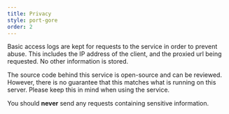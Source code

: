 ```yaml
---
title: Privacy
style: port-gore
order: 2
---
```


Basic access logs are kept for requests to the service in order to prevent
abuse. This includes the IP address of the client, and the proxied url being
requested. No other information is stored.

The source code behind this service is open-source and can be reviewed. However,
there is no guarantee that this matches what is running on this server. Please
keep this in mind when using the service.

You should **never** send any requests containing sensitive information.
